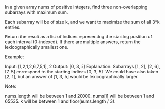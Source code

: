 In a given array nums of positive integers, find three non-overlapping subarrays with maximum sum.

Each subarray will be of size k, and we want to maximize the sum of all 3*k entries.

Return the result as a list of indices representing the starting position of each interval (0-indexed). If there are multiple answers, return the lexicographically smallest one.

Example:

Input: [1,2,1,2,6,7,5,1], 2
Output: [0, 3, 5]
Explanation: Subarrays [1, 2], [2, 6], [7, 5] correspond to the starting indices [0, 3, 5].
We could have also taken [2, 1], but an answer of [1, 3, 5] would be lexicographically larger.
 

Note:

nums.length will be between 1 and 20000.
nums[i] will be between 1 and 65535.
k will be between 1 and floor(nums.length / 3).